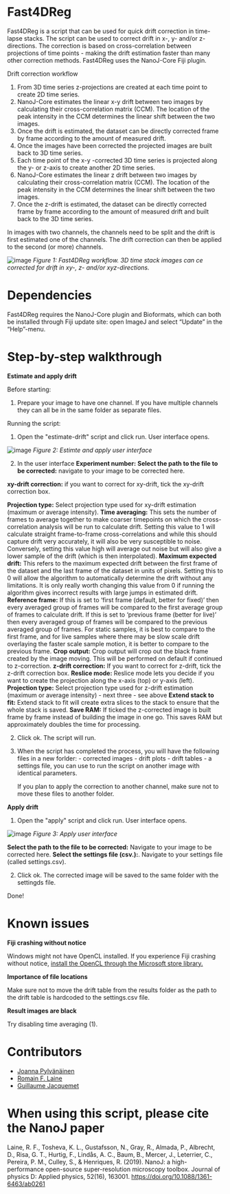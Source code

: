 # Fast4DReg


Fast4DReg is a script that can be used for quick drift correction in time-lapse stacks. The script can be used to correct drift in x-, y- and/or z-directions. The correction is based on cross-correlation between projections of time points - making the drift estimation faster than many other correction methods. Fast4DReg uses the NanoJ-Core Fiji plugin.

Drift correction workflow
1. From 3D time series z-projections are created at each time point to create 2D time series. 
2. NanoJ-Core estimates the linear x-y drift between two images by calculating their cross-correlation matrix (CCM). The location of the peak intensity in the CCM determines the linear shift between the two images. 
3. Once the drift is estimated, the dataset can be directly corrected frame by frame according to the amount of measured drift. 
4. Once the images have been corrected the projected images are built back to 3D time series.
5. Each time point of the x-y -corrected 3D time series is projected along the y- or z-axis to create another 2D time series. 
6. NanoJ-Core estimates the linear z drift between two images by calculating their cross-correlation matrix (CCM). The location of the peak intensity in the CCM determines the linear shift between the two images. 
7. Once the z-drift is estimated, the dataset can be directly corrected frame by frame according to the amount of measured drift and built back to the 3D time series.

In images with two channels, the channels need to be split and the drift is first estimated one of the channels. The drift correction can then be applied to the second (or more) channels.

![image](images/methodDescription.png)
*Figure 1: Fast4DReg workflow. 3D time stack images can ce corrected for drift in xy-, z- and/or xyz-directions.*

# Dependencies

Fast4DReg requires the NanoJ-Core plugin and Bioformats, which can both be installed through Fiji update site: open ImageJ and select “Update” in the “Help”-menu.


# Step-by-step walkthrough

**Estimate and apply drift**

Before starting:
1. Prepare your image to have one channel. If you have multiple channels they can all be in the same folder as separate files.

Running the script:
1. Open the "estimate-drift" script and click run. User interface opens.

![image](images/Fast4DregUI.png)
*Figure 2: Estimte and apply user interface*

2. In the user interface
**Experiment number:**
**Select the path to the file to be corrected:** navigate to your image to be corrected here.

**xy-drift correction:** if you want to correct for xy-drift, tick the xy-drift correction box.

**Projection type:** Select projection type used for xy-drift estimation (maximum or average intensity).
**Time averaging:** This sets the number of frames to average together to make coarser timepoints on which the
cross-correlation analysis will be run to calculate drift. Setting this value to 1 will calculate
straight frame-to-frame cross-correlations and while this should capture drift very accurately, it
will also be very susceptible to noise. Conversely, setting this value high will average out noise
but will also give a lower sample of the drift (which is then interpolated).
**Maximum expected drift:** This refers to the maximum expected drift between the first frame of the dataset and the last
frame of the dataset in units of pixels. Setting this to 0 will allow the algorithm to automatically
determine the drift without any limitations. It is only really worth changing this value from 0 if
running the algorithm gives incorrect results with large jumps in estimated drift.
**Reference frame:** If this is set to ‘first frame (default, better for fixed)’ then every averaged group of frames will be
compared to the first average group of frames to calculate drift. If this is set to ‘previous frame
(better for live)’ then every averaged group of frames will be compared to the previous averaged
group of frames. For static samples, it is best to
compare to the first frame, and for live samples where there may be slow scale drift overlaying
the faster scale sample motion, it is better to compare to the previous frame.
**Crop output:** Crop output will crop out the black frame created by the image moving. This will be performed on default if continued to z-correction.
**z-drift correction:** If you want to correct for z-drift, tick the z-drift correction box.
**Reslice mode:** Reslice mode lets you decide if you want to create the projection along the x-axis (top) or y-axis (left).
**Projection type:** Select projection type used for z-drift estimation (maximum or average intensity) 
    - next three - see above
**Extend stack to fit:** Extend stack to fit will create extra slices to the stack to ensure that the whole stack is saved.
**Save RAM:** If ticked the z-corrected image is built frame by frame instead of building the image in one go. This saves RAM but approximately doubles the time for processing.
  
2. Click ok. The script will run.
3. When the script has completed the process, you will have the following files in a new forlder:
       - corrected images
       - drift plots
       - drift tables
       - a settings file, you can use to run the script on another image with identical parameters. 
   
   If you plan to apply the correction to another channel, make sure not to move these files to another folder.
  
**Apply drift**

1. Open the "apply" script and click run. User interface opens.  

![image](images/applyUI.png)
*Figure 3: Apply user interface*


**Select the path to the file to be corrected:** Navigate to your image to be corrected here.
**Select the settings file (csv.):**. Navigate to your settings file (called settings.csv).

2. Click ok. The corrected image will be saved to the same folder with the settingds file.

Done!



# Known issues

**Fiji crashing without notice**

Windows might not have OpenCL installed. If you experience Fiji crashing without notice, [install the OpenCL through the Microsoft store library.](https://www.microsoft.com/en-us/p/opencl-and-opengl-compatibility-pack/9nqpsl29bfff?activetab=pivot:overviewtab)

**Importance of file locations**

Make sure not to move the drift table from the results folder as the path to the drift table is hardcoded to the settings.csv file. 

**Result images are black**

Try disabling time averaging (1).


# Contributors

* [Joanna Pylvänäinen](https://twitter.com/JwPylvanainen)
* [Romain F. Laine](https://twitter.com/LaineBioImaging)
* [Guillaume Jacquemet](https://twitter.com/guijacquemet)



# When using this script, please cite the NanoJ paper

Laine, R. F., Tosheva, K. L., Gustafsson, N., Gray, R., Almada, P., Albrecht, D., Risa, G. T., Hurtig, F., Lindås, A. C., Baum, B., Mercer, J., Leterrier, C., Pereira, P. M., Culley, S., & Henriques, R. (2019). NanoJ: a high-performance open-source super-resolution microscopy toolbox. Journal of physics D: Applied physics, 52(16), 163001. https://doi.org/10.1088/1361-6463/ab0261


